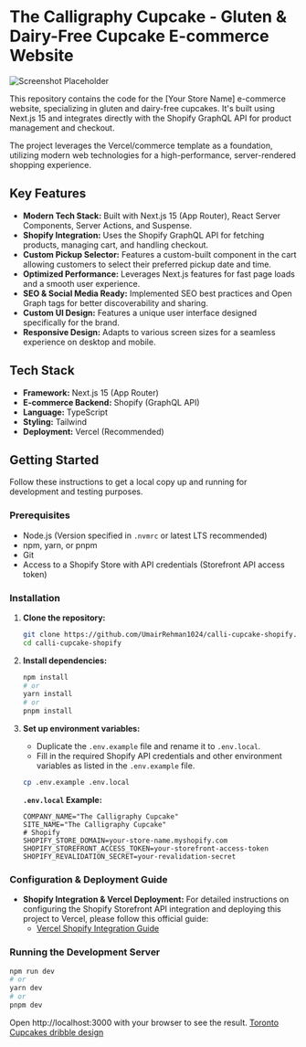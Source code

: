 # The Calligraphy Cupcake - Gluten & Dairy-Free Cupcake E-commerce Website

![Screenshot Placeholder](link-to-screenshot.png) <!-- Optional: Add a screenshot link -->

This repository contains the code for the [Your Store Name] e-commerce website, specializing in gluten and dairy-free cupcakes. It's built using Next.js 15 and integrates directly with the Shopify GraphQL API for product management and checkout.

The project leverages the Vercel/commerce template as a foundation, utilizing modern web technologies for a high-performance, server-rendered shopping experience.

## Key Features

*   **Modern Tech Stack:** Built with Next.js 15 (App Router), React Server Components, Server Actions, and Suspense.
*   **Shopify Integration:** Uses the Shopify GraphQL API for fetching products, managing cart, and handling checkout.
*   **Custom Pickup Selector:** Features a custom-built component in the cart allowing customers to select their preferred pickup date and time.
*   **Optimized Performance:** Leverages Next.js features for fast page loads and a smooth user experience.
*   **SEO & Social Media Ready:** Implemented SEO best practices and Open Graph tags for better discoverability and sharing.
*   **Custom UI Design:** Features a unique user interface designed specifically for the brand.
*   **Responsive Design:** Adapts to various screen sizes for a seamless experience on desktop and mobile.

## Tech Stack

*   **Framework:** Next.js 15 (App Router)
*   **E-commerce Backend:** Shopify (GraphQL API)
*   **Language:** TypeScript
*   **Styling:** Tailwind
*   **Deployment:** Vercel (Recommended)

## Getting Started

Follow these instructions to get a local copy up and running for development and testing purposes.

### Prerequisites

*   Node.js (Version specified in `.nvmrc` or latest LTS recommended)
*   npm, yarn, or pnpm
*   Git
*   Access to a Shopify Store with API credentials (Storefront API access token)

### Installation

1.  **Clone the repository:**
    ```bash
    git clone https://github.com/UmairRehman1024/calli-cupcake-shopify.git
    cd calli-cupcake-shopify
    ```

2.  **Install dependencies:**
    ```bash
    npm install
    # or
    yarn install
    # or
    pnpm install
    ```

3.  **Set up environment variables:**
    *   Duplicate the `.env.example` file and rename it to `.env.local`.
    *   Fill in the required Shopify API credentials and other environment variables as listed in the `.env.example` file.

    ```bash
    cp .env.example .env.local
    ```

    **`.env.local` Example:**
    ```env
    COMPANY_NAME="The Calligraphy Cupcake"
    SITE_NAME="The Calligraphy Cupcake"
    # Shopify
    SHOPIFY_STORE_DOMAIN=your-store-name.myshopify.com
    SHOPIFY_STOREFRONT_ACCESS_TOKEN=your-storefront-access-token
    SHOPIFY_REVALIDATION_SECRET=your-revalidation-secret  
    
    ```
### Configuration & Deployment Guide

*   **Shopify Integration & Vercel Deployment:** For detailed instructions on configuring the Shopify Storefront API integration and deploying this project to Vercel, please follow this official guide:
    *   [Vercel Shopify Integration Guide](https://vercel.com/docs/integrations/ecommerce/shopify)

### Running the Development Server

```bash
npm run dev
# or
yarn dev
# or
pnpm dev
```
Open http://localhost:3000 with your browser to see the result.
[Toronto Cupcakes dribble design](https://dribbble.com/shots/22086624-Toronto-Cupcakes-Redesign)
